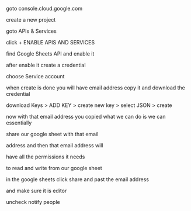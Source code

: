 goto console.cloud.google.com

create a new project

goto APIs & Services

click + ENABLE APIS AND SERVICES

find Google Sheets API and enable it

after enable it create a credential

choose Service account

when create is done you will have email address copy it and download the credential

download Keys > ADD KEY > create new key > select JSON > create

now with that email address you copied what we can do is we can essentially

share our google sheet with that email

address and then that email address will

have all the permissions it needs

to read and write from our google sheet

in the google sheets click share and past the email address

and make sure it is editor

uncheck notify people